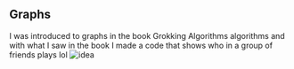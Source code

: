 ## Graphs

I was introduced to graphs in the book Grokking Algorithms algorithms and with what I saw in the book I made a code that shows who in a group of friends plays lol
![idea](https://github.com/user-attachments/assets/bee84d28-05e8-4504-8733-c303b7b54b54)
